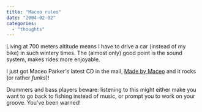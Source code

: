 ```yaml
---
title: "Maceo rules"
date: "2004-02-02"
categories: 
  - "thoughts"
---
```


Living at 700 meters altitude means I have to drive a car (instead of my bike) in such wintery times. The (almost only) good point is the sound system, makes rides more enjoyable.

I just got Maceo Parker's latest CD in the mail, [Made by Maceo](http://maceo.com/madebymaceo/index.html) and it rocks (or rather _funks_)!

Drummers and bass players beware: listening to this might either make you want to go back to fishing instead of music, or prompt you to work on your groove. You've been warned!
